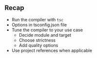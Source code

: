 ## Recap

* Run the compiler with `tsc`
* Options in tsconfig.json file
* Tune the compiler to your use case
    * Decide module and target
    * Choose strictness
    * Add quality options
* Use project references when applicable
